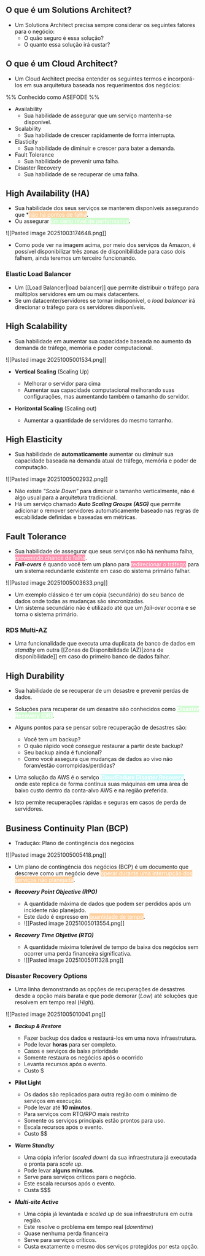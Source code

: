 
## O que é um Solutions Architect?

- Um Solutions Architect precisa sempre considerar os seguintes fatores para o negócio:
	- O quão seguro é essa solução?
	- O quanto essa solução irá custar?

## O que é um Cloud Architect?

- Um Cloud Architect precisa entender os seguintes termos e incorporá-los em sua arquitetura baseada nos requerimentos dos negócios:

%% Conhecido como ASEFODE %%

- Availability
	- Sua habilidade de assegurar que um serviço mantenha-se disponível.
- Scalability
	- Sua habilidade de crescer rapidamente de forma interrupta.
- Elasticity
	- Sua habilidade de diminuir e crescer para bater a demanda.
- Fault Tolerance
	- Sua habilidade de prevenir uma falha.
- Disaster Recovery
	- Sua habilidade de se recuperar de uma falha.

## High Availability (HA)

- Sua habilidade dos seus serviços se manterem disponíveis assegurando que \*<mark style="background: #FFB86CA6; color: white">não há pontos de falha</mark>.
- Ou assegurar <mark style="background: #BBFABBA6;color:white">um certo nível de performance</mark>.

![[Pasted image 20251003174648.png]]

- Como pode ver na imagem acima, por meio dos serviços da Amazon, é possível disponibilizar três zonas de disponibilidade para caso dois falhem, ainda teremos um terceiro funcionando.

### Elastic Load Balancer

- Um [[Load Balancer|load balancer]] que permite distribuir o tráfego para múltiplos servidores em um ou mais datacenters.
- Se um datacenter/servidores se tornar indisponível, o *load balancer* irá direcionar o tráfego para os servidores disponíveis.

## High Scalability

- Sua habilidade em aumentar sua capacidade baseada no aumento da demanda de tráfego, memória e poder computacional.

![[Pasted image 20251005001534.png]]

- **Vertical Scaling** (Scaling Up)
	- Melhorar o servidor para cima
	- Aumentar sua capacidade computacional melhorando suas configurações, mas aumentando também o tamanho do servidor.

- **Horizontal Scaling** (Scaling out)
	- Aumentar a quantidade de servidores do mesmo tamanho.

## High Elasticity

- Sua habilidade de **automaticamente** aumentar ou diminuir sua capacidade baseada na demanda atual de tráfego, memória e poder de computação.

![[Pasted image 20251005002932.png]]

- Não existe *"Scale Down"* para diminuir o tamanho verticalmente, não é algo usual para a arquitetura tradicional.
- Há um serviço chamado ***Auto Scaling Groups (ASG)*** que permite adicionar o remover servidores automaticamente baseado nas regras de escabilidade definidas e baseadas em métricas.

## Fault Tolerance

- Sua habilidade de assegurar que seus serviços não há nenhuma falha, <mark style="background: #FF5582A6; color: white">prevenindo chance de falha</mark>.
- ***Fail-overs*** é quando você tem um plano para <mark style="background: #FF5582A6; color: white">redirecionar o tráfego</mark> para um sistema redundante existente em caso do sistema primário falhar.

![[Pasted image 20251005003633.png]]

- Um exemplo clássico é ter um cópia (secundário) do seu banco de dados onde todas as mudanças são sincronizadas.
- Um sistema secundário não é utilizado até que um *fail-over* ocorra e se torna o sistema primário.

### RDS Multi-AZ

- Uma funcionalidade que executa uma duplicata de banco de dados em *standby* em outra [[Zonas de Disponibilidade (AZ)|zona de disponibilidade]] em caso do primeiro banco de dados falhar.

## High Durability

- Sua habilidade de se recuperar de um desastre e prevenir perdas de dados. 
- Soluções para recuperar de um desastre são conhecidos como <mark style="background: #BBFABBA6; color: white; font-weight: bold">Disaster Recovery (DR)</mark>.

- Alguns pontos para se pensar sobre recuperação de desastres são:
	- Você tem um backup?
	- O quão rápido você consegue restaurar a partir deste backup?
	- Seu backup ainda é funcional?
	- Como você assegura que mudanças de dados ao vivo não foram/estão corrompidas/perdidas?

- Uma solução da AWS é o serviço <mark style="background: #ABF7F7A6; color: white; font-weight: bold">CloudEndure Disaster Recovery</mark>, onde este replica de forma contínua suas máquinas em uma área de baixo custo dentro da conta-alvo AWS e na região preferida.
- Isto permite recuperações rápidas e seguras em casos de perda de servidores.

## Business Continuity Plan (BCP)

- Tradução: Plano de contingência dos negócios

![[Pasted image 20251005005418.png]]

- Um plano de contingência dos negócios (BCP) é um documento que descreve como um negócio deve <mark style="background: #FFB86CA6; color: white">operar durante uma interrupção dos serviços não planejada</mark>.

- ***Recovery Point Objective (RPO)*** 
	- A quantidade máxima de dados que podem ser perdidos após um incidente não planejado.
	- Este dado é expresso em <mark style="color: white; background: #FFB86CA6;">quantidade de tempo</mark>.
	- ![[Pasted image 20251005013554.png]]

- ***Recovery Time Objetive (RTO)***
	- A quantidade máxima tolerável de tempo de baixa dos negócios sem ocorrer uma perda financeira significativa.
	- ![[Pasted image 20251005011328.png]]

### Disaster Recovery Options

- Uma linha demonstrando as opções de recuperações de desastres desde a opção mais barata e que pode demorar (*Low*) até soluções que resolvem em tempo real (*High*).

![[Pasted image 20251005010041.png]]

- ***Backup & Restore***
	- Fazer backup dos dados e restaurá-los em uma nova infraestrutura.
	- Pode levar **horas** para ser completo.
	- Casos e serviços de baixa prioridade
	- Somente restaura os negócios após o ocorrido
	- Levanta recursos após o evento.
	- Custo $

- **Pilot Light**
	- Os dados são replicados para outra região com o mínimo de serviços em execução.
	- Pode levar até **10 minutos**.
	- Para serviços com RTO/RPO mais restrito
	- Somente os serviços principais estão prontos para uso.
	- Escala recursos após o evento.
	- Custo \$$

- ***Warm Standby***
	- Uma cópia inferior (*scaled down*) da sua infraestrutura já executada e pronta para *scale up*.
	- Pode levar **alguns minutos**.
	- Serve para serviços críticos para o negócio.
	- Este escala recursos após o evento.
	- Custa \$\$\$

-  ***Multi-site Active***
	- Uma cópia já levantada e *scaled up* de sua infraestrutura em outra região.
	- Este resolve o problema em tempo real (*downtime*)
	- Quase nenhuma perda financeira
	- Serve para serviços críticos.
	- Custa exatamente o mesmo dos serviços protegidos por esta opção.




